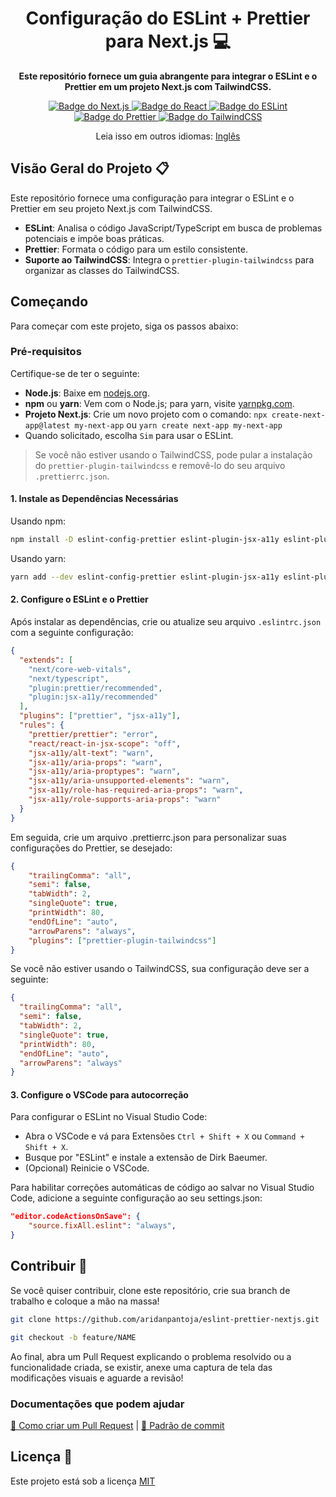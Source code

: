 <h1 align="center">Configuração do ESLint + Prettier para Next.js 💻</h1> 

<p align="center">
    <b>Este repositório fornece um guia abrangente para integrar o ESLint e o Prettier em um projeto Next.js com TailwindCSS.</b>
</p>

<p align="center">
  <a href="https://nextjs.org/" target="_blank">
    <img src="https://img.shields.io/badge/Next.js-000000?style=for-the-badge&logo=next.js" alt="Badge do Next.js">
  </a>
  <a href="https://reactjs.org/" target="_blank">
    <img src="https://img.shields.io/badge/React-005CFE?style=for-the-badge&logo=react" alt="Badge do React">
  </a>
  <a href="https://eslint.org/" target="_blank">
    <img src="https://img.shields.io/badge/ESLint-4B32C3?style=for-the-badge&logo=eslint" alt="Badge do ESLint">
  </a>
  <a href="https://prettier.io/" target="_blank">
    <img src="https://img.shields.io/badge/Prettier-182025?style=for-the-badge&logo=prettier" alt="Badge do Prettier">
  </a>
  <a href="https://tailwindcss.com/" target="_blank">
    <img src="https://img.shields.io/badge/TailwindCSS-ffffff?style=for-the-badge&logo=tailwindcss" alt="Badge do TailwindCSS">
  </a>
</p>

<p align="center">
  Leia isso em outros idiomas: <a href="./../README.md">Inglês</a>
</p>


<h2 id="project-overview">Visão Geral do Projeto 📋</h2>

Este repositório fornece uma configuração para integrar o ESLint e o Prettier em seu projeto Next.js com TailwindCSS.

- **ESLint**: Analisa o código JavaScript/TypeScript em busca de problemas potenciais e impõe boas práticas.
- **Prettier**: Formata o código para um estilo consistente.
- **Suporte ao TailwindCSS**: Integra o `prettier-plugin-tailwindcss` para organizar as classes do TailwindCSS.

<h2 id="getting-started">Começando</h2>

Para começar com este projeto, siga os passos abaixo:

### Pré-requisitos

Certifique-se de ter o seguinte:

- **Node.js**: Baixe em [nodejs.org](https://nodejs.org/).
- **npm** ou **yarn**: Vem com o Node.js; para yarn, visite [yarnpkg.com](https://yarnpkg.com/).
- **Projeto Next.js**: Crie um novo projeto com o comando: `npx create-next-app@latest my-next-app` ou `yarn create next-app my-next-app`
- Quando solicitado, escolha `Sim` para usar o ESLint.

> Se você não estiver usando o TailwindCSS, pode pular a instalação do `prettier-plugin-tailwindcss` e removê-lo do seu arquivo `.prettierrc.json`.

#### 1. Instale as Dependências Necessárias

Usando npm:
```bash
npm install -D eslint-config-prettier eslint-plugin-jsx-a11y eslint-plugin-prettier prettier-plugin-tailwindcss
```
Usando yarn:
```bash
yarn add --dev eslint-config-prettier eslint-plugin-jsx-a11y eslint-plugin-prettier prettier-plugin-tailwindcss
```

#### 2. Configure o ESLint e o Prettier

Após instalar as dependências, crie ou atualize seu arquivo `.eslintrc.json` com a seguinte configuração:

```json
{
  "extends": [
    "next/core-web-vitals",
    "next/typescript",
    "plugin:prettier/recommended",
    "plugin:jsx-a11y/recommended"
  ],
  "plugins": ["prettier", "jsx-a11y"],
  "rules": {
    "prettier/prettier": "error",
    "react/react-in-jsx-scope": "off",
    "jsx-a11y/alt-text": "warn",
    "jsx-a11y/aria-props": "warn",
    "jsx-a11y/aria-proptypes": "warn",
    "jsx-a11y/aria-unsupported-elements": "warn",
    "jsx-a11y/role-has-required-aria-props": "warn",
    "jsx-a11y/role-supports-aria-props": "warn"
  }
}
```

Em seguida, crie um arquivo .prettierrc.json para personalizar suas configurações do Prettier, se desejado:

```json
{
    "trailingComma": "all",
    "semi": false,
    "tabWidth": 2,
    "singleQuote": true,
    "printWidth": 80,
    "endOfLine": "auto",
    "arrowParens": "always",
    "plugins": ["prettier-plugin-tailwindcss"]
}
```

Se você não estiver usando o TailwindCSS, sua configuração deve ser a seguinte:

```json
{
  "trailingComma": "all",
  "semi": false,
  "tabWidth": 2,
  "singleQuote": true,
  "printWidth": 80,
  "endOfLine": "auto",
  "arrowParens": "always"
}
```

#### 3. Configure o VSCode para autocorreção

Para configurar o ESLint no Visual Studio Code:

- Abra o VSCode e vá para Extensões `Ctrl + Shift + X` ou `Command + Shift + X`.
- Busque por "ESLint" e instale a extensão de Dirk Baeumer.
- (Opcional) Reinicie o VSCode.

Para habilitar correções automáticas de código ao salvar no Visual Studio Code, adicione a seguinte configuração ao seu settings.json:

```json
"editor.codeActionsOnSave": {
    "source.fixAll.eslint": "always",
}
```

<h2 id="contribute">Contribuir 🚀</h2>

Se você quiser contribuir, clone este repositório, crie sua branch de trabalho e coloque a mão na massa!

```bash
git clone https://github.com/aridanpantoja/eslint-prettier-nextjs.git
```
```bash
git checkout -b feature/NAME
```

Ao final, abra um Pull Request explicando o problema resolvido ou a funcionalidade criada, se existir, anexe uma captura de tela das modificações visuais e aguarde a revisão!

### Documentações que podem ajudar

[📝 Como criar um Pull Request](https://www.atlassian.com/br/git/tutorials/making-a-pull-request) |
[💾 Padrão de commit](https://gist.github.com/joshbuchea/6f47e86d2510bce28f8e7f42ae84c716)

<h2 id="license">Licença 📃 </h2>

Este projeto está sob a licença [MIT](./LICENSE)